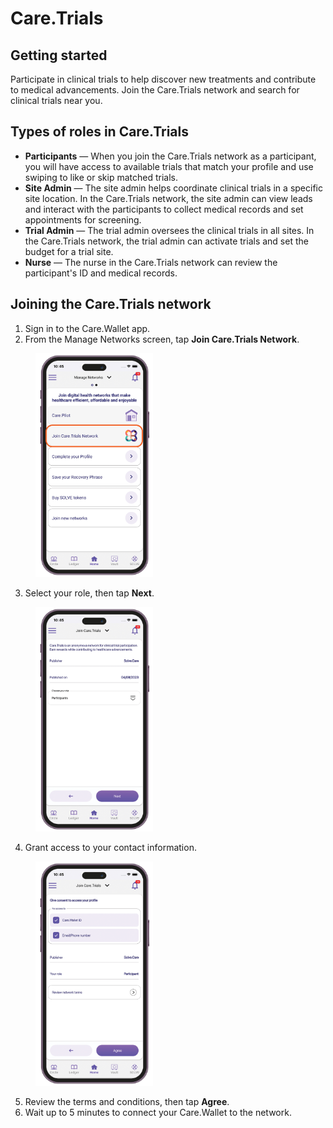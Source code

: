 # Care.Trials

## Getting started

Participate in clinical trials to help discover new treatments and contribute to medical advancements. Join the Care.Trials network and search for clinical trials near you.&#x20;

## Types of roles in Care.Trials

* **Participants** — When you join the Care.Trials network as a participant, you will have access to available trials that match your profile and use swiping to like or skip matched trials.
* **Site Admin** — The site admin helps coordinate clinical trials in a specific site location. In the Care.Trials network, the site admin can view leads and interact with the participants to collect medical records and set appointments for screening.
* **Trial Admin** — The trial admin oversees the clinical trials in all sites. In the Care.Trials network, the trial admin can activate trials and set the budget for a trial site.
* **Nurse** — The nurse in the Care.Trials network can review the participant's ID and medical records.

## Joining the Care.Trials network

1. Sign in to the Care.Wallet app.
2. From the Manage Networks screen, tap **Join Care.Trials Network**.

<figure><img src="../../.gitbook/assets/care-trials-join-network.png" alt="" width="188"><figcaption></figcaption></figure>

3. Select your role, then tap **Next**.&#x20;

<figure><img src="../../.gitbook/assets/care-trials-select-role.png" alt="" width="188"><figcaption></figcaption></figure>

4. Grant access to your contact information.&#x20;

<figure><img src="../../.gitbook/assets/care-trials-consent.png" alt="" width="188"><figcaption></figcaption></figure>

5. Review the terms and conditions, then tap **Agree**.
6. Wait up to 5 minutes to connect your Care.Wallet to the network.
